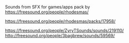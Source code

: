 Sounds from SFX for games/apps pack by https://freesound.org/people/rhodesmas/

https://freesound.org/people/rhodesmas/packs/17958/

https://freesound.org/people/ZyryTSounds/sounds/219110/
http://freesound.org/people/3bagbrew/sounds/59569/